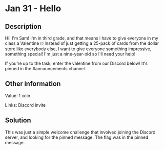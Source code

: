 # Jan 31 - Hello

## Description

Hi! I'm Sam! I'm in third grade, and that means I have to give everyone in my class a Valentine 🙄 Instead of just getting a 25-pack of cards from the dollar store like everybody else, I want to give everyone something impressive, something special! I'm just a nine-year-old so I'll need your help!

If you're up to the task, enter the valentine from our Discord below! It's pinned in the #announcements channel.

## Other information

Value: 1 coin

Links: Discord invite

## Solution

This was just a simple welcome challenge that involved joining the Discord server, and looking for the pinned message. The flag was in the pinned message.
